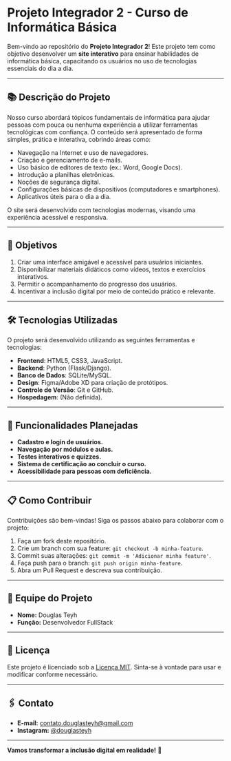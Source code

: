 # Projeto Integrador 2 - Curso de Informática Básica

Bem-vindo ao repositório do **Projeto Integrador 2**! Este projeto tem como objetivo desenvolver um **site interativo** para ensinar habilidades de informática básica, capacitando os usuários no uso de tecnologias essenciais do dia a dia.

---

## 📚 **Descrição do Projeto**

Nosso curso abordará tópicos fundamentais de informática para ajudar pessoas com pouca ou nenhuma experiência a utilizar ferramentas tecnológicas com confiança. O conteúdo será apresentado de forma simples, prática e interativa, cobrindo áreas como:

- Navegação na Internet e uso de navegadores.
- Criação e gerenciamento de e-mails.
- Uso básico de editores de texto (ex.: Word, Google Docs).
- Introdução a planilhas eletrônicas.
- Noções de segurança digital.
- Configurações básicas de dispositivos (computadores e smartphones).
- Aplicativos úteis para o dia a dia.

O site será desenvolvido com tecnologias modernas, visando uma experiência acessível e responsiva.

---

## 🚀 **Objetivos**

1. Criar uma interface amigável e acessível para usuários iniciantes.
2. Disponibilizar materiais didáticos como vídeos, textos e exercícios interativos.
3. Permitir o acompanhamento do progresso dos usuários.
4. Incentivar a inclusão digital por meio de conteúdo prático e relevante.

---

## 🛠️ **Tecnologias Utilizadas**

O projeto será desenvolvido utilizando as seguintes ferramentas e tecnologias:

- **Frontend**: HTML5, CSS3, JavaScript.
- **Backend**: Python (Flask/Django).
- **Banco de Dados**: SQLite/MySQL.
- **Design**: Figma/Adobe XD para criação de protótipos.
- **Controle de Versão**: Git e GitHub.
- **Hospedagem**: (Não definida).

---

## 🌟 **Funcionalidades Planejadas**

- **Cadastro e login de usuários.**
- **Navegação por módulos e aulas.**
- **Testes interativos e quizzes.**
- **Sistema de certificação ao concluir o curso.**
- **Acessibilidade para pessoas com deficiência.**

---

## 📋 **Como Contribuir**

Contribuições são bem-vindas! Siga os passos abaixo para colaborar com o projeto:

1. Faça um fork deste repositório.
2. Crie um branch com sua feature: `git checkout -b minha-feature`.
3. Commit suas alterações: `git commit -m 'Adicionar minha feature'`.
4. Faça push para o branch: `git push origin minha-feature`.
5. Abra um Pull Request e descreva sua contribuição.

---

## 👥 **Equipe do Projeto**

- **Nome:** Douglas Teyh  
- **Função:** Desenvolvedor FullStack  

---

## 📢 **Licença**

Este projeto é licenciado sob a [Licença MIT](LICENSE). Sinta-se à vontade para usar e modificar conforme necessário.

---

## 🖇️ **Contato**

- **E-mail:** contato.douglasteyh@gmail.com  
- **Instagram:** [@douglasteyh](https://www.instagram.com/douglasteyh/)  

---

**Vamos transformar a inclusão digital em realidade!** 🎯
